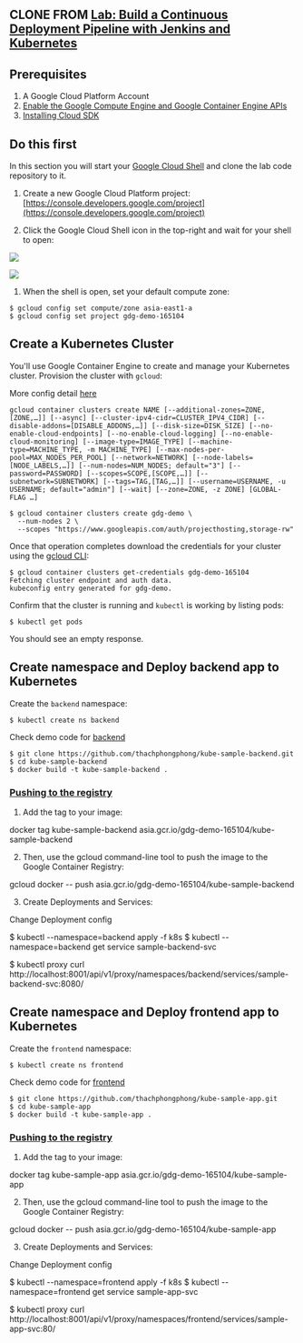 ## CLONE FROM [Lab: Build a Continuous Deployment Pipeline with Jenkins and Kubernetes](https://github.com/GoogleCloudPlatform/continuous-deployment-on-kubernetes)

## Prerequisites
1. A Google Cloud Platform Account
2. [Enable the Google Compute Engine and Google Container Engine APIs](https://console.cloud.google.com/flows/enableapi?apiid=compute_component,container)
3. [Installing Cloud SDK](https://cloud.google.com/sdk/downloads)

## Do this first

In this section you will start your [Google Cloud Shell](https://cloud.google.com/cloud-shell/docs/) and clone the lab code repository to it.

1. Create a new Google Cloud Platform project: [https://console.developers.google.com/project](https://console.developers.google.com/project)

1. Click the Google Cloud Shell icon in the top-right and wait for your shell to open:

  ![](https://github.com/GoogleCloudPlatform/continuous-deployment-on-kubernetes/blob/master/docs/img/cloud-shell.png)

  ![](https://github.com/GoogleCloudPlatform/continuous-deployment-on-kubernetes/blob/master/docs/img/cloud-shell-prompt.png)

1. When the shell is open, set your default compute zone:

  ```shell
  $ gcloud config set compute/zone asia-east1-a
  $ gcloud config set project gdg-demo-165104
  ```

## Create a Kubernetes Cluster
You'll use Google Container Engine to create and manage your Kubernetes cluster. Provision the cluster with `gcloud`:

More config detail [here](https://cloud.google.com/sdk/gcloud/reference/container/clusters/create)

```shell
gcloud container clusters create NAME [--additional-zones=ZONE,[ZONE,…]] [--async] [--cluster-ipv4-cidr=CLUSTER_IPV4_CIDR] [--disable-addons=[DISABLE_ADDONS,…]] [--disk-size=DISK_SIZE] [--no-enable-cloud-endpoints] [--no-enable-cloud-logging] [--no-enable-cloud-monitoring] [--image-type=IMAGE_TYPE] [--machine-type=MACHINE_TYPE, -m MACHINE_TYPE] [--max-nodes-per-pool=MAX_NODES_PER_POOL] [--network=NETWORK] [--node-labels=[NODE_LABELS,…]] [--num-nodes=NUM_NODES; default="3"] [--password=PASSWORD] [--scopes=SCOPE,[SCOPE,…]] [--subnetwork=SUBNETWORK] [--tags=TAG,[TAG,…]] [--username=USERNAME, -u USERNAME; default="admin"] [--wait] [--zone=ZONE, -z ZONE] [GLOBAL-FLAG …]
```

```shell
$ gcloud container clusters create gdg-demo \
  --num-nodes 2 \
  --scopes "https://www.googleapis.com/auth/projecthosting,storage-rw"
```

Once that operation completes download the credentials for your cluster using the [gcloud CLI](https://cloud.google.com/sdk/):
```shell
$ gcloud container clusters get-credentials gdg-demo-165104
Fetching cluster endpoint and auth data.
kubeconfig entry generated for gdg-demo.
```

Confirm that the cluster is running and `kubectl` is working by listing pods:

```shell
$ kubectl get pods
```
You should see an empty response.

## Create namespace and Deploy backend app to Kubernetes

Create the `backend` namespace:
```shell
$ kubectl create ns backend
```

Check demo code for [backend](https://github.com/thachphongphong/kube-sample-backend)
```shell
$ git clone https://github.com/thachphongphong/kube-sample-backend.git
$ cd kube-sample-backend
$ docker build -t kube-sample-backend .
```

### [Pushing to the registry](https://cloud.google.com/container-registry/docs/pushing?hl=en_US&_ga=1.83862806.1224371239.1468984551)


1. Add the tag to your image:

docker tag kube-sample-backend asia.gcr.io/gdg-demo-165104/kube-sample-backend

2. Then, use the gcloud command-line tool to push the image to the Google Container Registry:

gcloud docker -- push asia.gcr.io/gdg-demo-165104/kube-sample-backend

3. Create Deployments and Services:

Change Deployment config

$ kubectl --namespace=backend apply -f k8s
$ kubectl --namespace=backend get service sample-backend-svc

$ kubectl proxy
curl http://localhost:8001/api/v1/proxy/namespaces/backend/services/sample-backend-svc:8080/

## Create namespace and Deploy frontend app to Kubernetes

Create the `frontend` namespace:
```shell
$ kubectl create ns frontend
```

Check demo code for [frontend](https://github.com/thachphongphong/kube-sample-app.git)
```shell
$ git clone https://github.com/thachphongphong/kube-sample-app.git
$ cd kube-sample-app
$ docker build -t kube-sample-app .
```

### [Pushing to the registry](https://cloud.google.com/container-registry/docs/pushing?hl=en_US&_ga=1.83862806.1224371239.1468984551)


1. Add the tag to your image:

docker tag kube-sample-app asia.gcr.io/gdg-demo-165104/kube-sample-app

2. Then, use the gcloud command-line tool to push the image to the Google Container Registry:

gcloud docker -- push asia.gcr.io/gdg-demo-165104/kube-sample-app

3. Create Deployments and Services:

Change Deployment config

$ kubectl --namespace=frontend apply -f k8s
$ kubectl --namespace=frontend get service sample-app-svc

$ kubectl proxy
curl http://localhost:8001/api/v1/proxy/namespaces/frontend/services/sample-app-svc:80/


